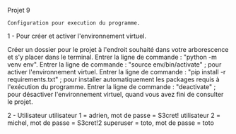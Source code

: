 Projet 9

    Configuration pour execution du programme.

1 - Pour créer et activer l'environnement virtuel.

Créer un dossier pour le projet à l'endroit souhaité dans votre arborescence et s'y placer dans le terminal. Entrer la
ligne de commande : "python -m venv env". Entrer la ligne de commande : "source env/bin/activate" ; pour activer
l'environnement virtuel. Entrer la ligne de commande : "pip install -r requirements.txt" ; pour installer
automatiquement les packages requis à l'exécution du programme. Entrer la ligne de commande : "deactivate" ; pour
désactiver l'environnement virtuel, quand vous avez fini de consulter le projet.

2 - Utilisateur
utilisateur 1 = adrien, mot de passe = S3cret!
utilisateur 2 = michel, mot de passe = S3cret!2
superuser = toto, mot de passe = toto